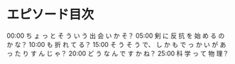 # エピソード目次

00:00  ち ょ っ と そ う い う 出 会 い か そ？
05:00  剣 に 反 抗 を 始 め る の か な？
10:00  も 折 れ て る？
15:00  そ う そ う で、 し か も で っ か い が あ っ た り す ん じ ゃ？
20:00  ど う な ん で す か ね？
25:00 科 学 っ て 物 理？